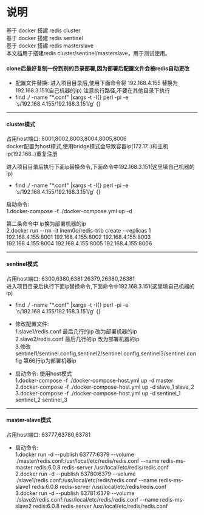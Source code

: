 # 说明
基于 docker 搭建 redis cluster  
基于 docker 搭建 redis sentinel   
基于 docker 搭建 redis masterslave   
本文档用于搭建redis cluster/sentinel/masterslave，用于测试使用。



#### clone后最好复制一份到别的目录部署,因为部署后配置文件会被redis自动更改


* 配置文件替换: 进入项目目录后,使用下面命令将 192.168.4.155 替换为 192.168.3.151(自己机器的ip) 注意执行路径,不要在其他目录下执行
* find ./ -name "*.conf" |xargs -t -I{} perl -pi -e 's/192.168.4.155/192.168.3.151/g' {}

------------ 

#### cluster模式
  占用host端口:  8001,8002,8003,8004,8005,8006    
  docker配置为host模式,使用bridge模式会导致容器ip(172.17.*.*)和主机ip(192.168.*.*)重复注册   
          
  进入项目目录后执行下面ip替换命令,下面命令中192.168.3.151(这里填自己机器的ip)    
  * find ./ -name "*.conf" |xargs -t -I{} perl -pi -e 's/192.168.4.155/192.168.3.151/g' {}
  
  启动命令:   
  1.docker-compose -f ./docker-compose.yml up -d   
  
  第二条命令中 ip换为部署机器的ip    
  2.docker run --rm -it inem0o/redis-trib create --replicas 1 192.168.4.155:8001 192.168.4.155:8002 192.168.4.155:8003 192.168.4.155:8004 192.168.4.155:8005 192.168.4.155:8006   
  

---------
 
#### sentinel模式
占用host端口:  6300,6380,6381   26379,26380,26381  
进入项目目录后执行下面ip替换命令,下面命令中192.168.3.151(这里填自己机器的ip)      
* find ./ -name "*.conf" |xargs -t -I{} perl -pi -e 's/192.168.4.155/192.168.3.151/g' {}
* 修改配置文件:   
   1.slave1/redis.conf 最后几行的ip 改为部署机器的ip   
   2.slave2/redis.conf 最后几行的ip 改为部署机器的ip   
   3.修改sentinel1/sentinel.config,sentinel2/sentinel.config,sentinel3/sentinel.config 第66行ip为部署机器ip
   
* 启动命令: 使用host模式  
  1.docker-compose -f ./docker-compose-host.yml up -d master    
  2.docker-compose -f ./docker-compose-host.yml up -d slave_1 slave_2    
  3.docker-compose -f ./docker-compose-host.yml up -d sentinel_1 sentinel_2 sentinel_3    
  
---------

#### master-slave模式
  占用host端口:  63777,63780,63781
  * 启动命令:   
  1.docker run -d  --publish 63777:6379 --volume ./master/redis.conf:/usr/local/etc/redis/redis.conf --name       redis-ms-master redis:6.0.8 redis-server /usr/local/etc/redis/redis.conf     
  2.docker run -d  --publish 63780:6379 --volume ./slave1/redis.conf:/usr/local/etc/redis/redis.conf --name       redis-ms-slave1 redis:6.0.8 redis-server /usr/local/etc/redis/redis.conf    
  3.docker run -d  --publish 63781:6379 --volume ./slave2/redis.conf:/usr/local/etc/redis/redis.conf --name       redis-ms-slave2 redis:6.0.8 redis-server /usr/local/etc/redis/redis.conf
     
